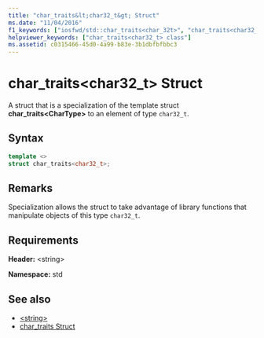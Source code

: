 ```yaml
---
title: "char_traits&lt;char32_t&gt; Struct"
ms.date: "11/04/2016"
f1_keywords: ["iosfwd/std::char_traits<char_32t>", "char_traits<char32_t>"]
helpviewer_keywords: ["char_traits<char32_t> class"]
ms.assetid: c0315466-45d0-4a99-b83e-3b1dbfbfbbc3
---
```

# char_traits&lt;char32_t&gt; Struct

A struct that is a specialization of the template struct **char_traits\<CharType>** to an element of type `char32_t`.

## Syntax

```cpp
template <>
struct char_traits<char32_t>;
```

## Remarks

Specialization allows the struct to take advantage of library functions that manipulate objects of this type `char32_t`.

## Requirements

**Header:** \<string>

**Namespace:** std

## See also

- [\<string>](../standard-library/string.md)
- [char_traits Struct](../standard-library/char-traits-struct.md)
